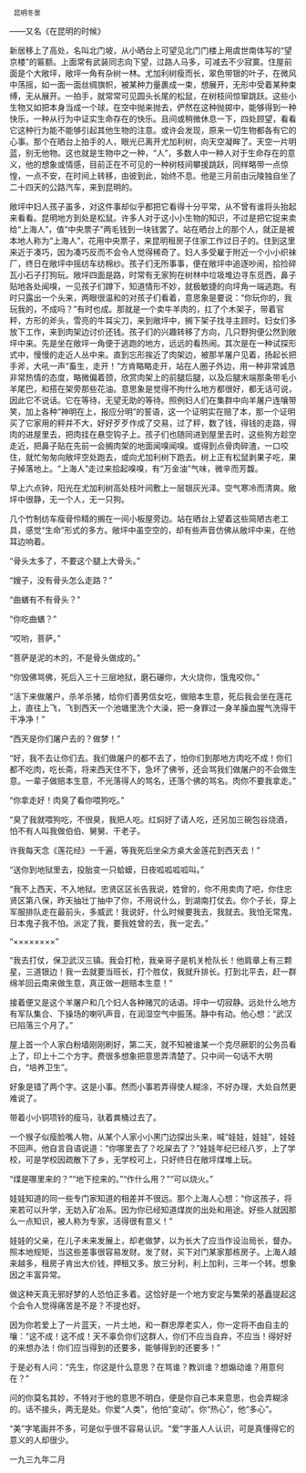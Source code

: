      昆明冬景 

   ——又名《在昆明的时候》

   新居移上了高处，名叫北门坡，从小晒台上可望见北门门楼上用虞世南体写的“望京楼”的匾额。上面常有武装同志向下望，过路人马多，可减去不少寂寞。住屋前面是个大敞坪，敞坪一角有杂树一林。尤加利树瘦而长，翠色带银的叶子，在微风中荡摇，如一面一面丝绸旗帜，被某种力量裹成一束，想展开，无形中受着某种束缚，无从展开。一拍手，就常常可见圆头长尾的松鼠，在树枝间惊窜跳跃。这些小生物又如把本身当成一个球，在空中抛来抛去，俨然在这种抛掷中，能够得到一种快乐，一种从行为中证实生命存在的快乐。且间或稍微休息一下，四处顾望，看看它这种行为能不能够引起其他生物的注意。或许会发现，原来一切生物都各有它的心事。那个在晒台上拍手的人，眼光已离开尤加利树，向天空凝眸了。天空一片明蓝，别无他物。这也就是生物中之一种，“人”，多数人中一种人对于生命存在的意义，他的想象或情感，目前正在不可见的一种树枝间攀援跳跃，同样略带一点惊惶，一点不安，在时间上转移，由彼到此，始终不息。他是三月前由沅陵独自坐了二十四天的公路汽车，来到昆明的。

   敞坪中妇人孩子虽多，对这件事却似乎都把它看得十分平常，从不曾有谁将头抬起来看看。昆明地方到处是松鼠。许多人对于这小小生物的知识，不过是把它捉来卖给“上海人”，值“中央票子”两毛钱到一块钱罢了。站在晒台上的那个人，就正是被本地人称为“上海人”，花用中央票子，来昆明租房子住家工作过日子的。住到这里来近于凑巧，因为凑巧反而不会令人觉得稀奇了。妇人多受雇于附近一个小小织袜厂，终日在敞坪中摇纺车纺棉纱。孩子们无所事事，便在敞坪中追逐吵闹，拾捡碎瓦小石子打狗玩。敞坪四面是路，时常有无家狗在树林中垃圾堆边寻东觅西，鼻子贴地各处闻嗅，一见孩子们蹲下，知道情形不妙，就极敏捷的向坪角一端逃跑。有时只露出一个头来，两眼很温和的对孩子们看着，意思象是要说：“你玩你的，我玩我的，不成吗？”有时也成。那就是一个卖牛羊肉的，扛了个木架子，带着官秤，方形的斧头，雪亮的牛耳尖刀，来到敞坪中，搁下架子找寻主顾时。妇女们多放下工作，来到肉架边讨价还钱。孩子们的兴趣转移了方向，几只野狗便公然到敞坪中来。先是坐在敞坪一角便于逃跑的地方，远远的看热闹。其次是在一种试探形式中，慢慢的走近人丛中来。直到忘形挨近了肉架边，被那羊屠户见着，扬起长把手斧，大吼一声“畜生，走开！”方肯略略走开，站在人圈子外边，用一种非常诚恳非常热情的态度，略微偏着颈，欣赏肉架上的前腿后腿，以及后腿末端那条带毛小羊尾巴，和搭在架旁那些花油。意思象是觉得不拘什么地方都很好，都无话可说，因此它不说话。它在等待，无望无助的等待。照例妇人们在集群中向羊屠户连嚷带笑，加上各种“神明在上，报应分明”的誓语，这一个证明实在赔了本，那一个证明买了它家用的秤并不大，好好歹歹作成了交易，过了秤，数了钱，得钱的走路，得肉的进屋里去，把肉挂在悬空钩子上。孩子们也随同进到屋里去时，这些狗方趁空走近，把鼻子贴在先前一会搁肉架的地面闻嗅闻嗅。或得到点骨肉碎渣，一口咬住，就忙匆匆向敞坪空处跑去，或向尤加利树下跑去。树上正有松鼠剥果子吃，果子掉落地上。“上海人”走过来拾起嗅嗅，有“万金油”气味，微辛而芳馥。

   早上六点钟，阳光在尤加利树高处枝叶间敷上一层银灰光泽。空气寒冷而清爽。敞坪中很静，无一个人，无一只狗。

   几个竹制纺车瘦骨伶精的搁在一间小板屋旁边。站在晒台上望着这些简陋古老工具，感觉“生命”形式的多方。敞坪中虽空空的，却有些声音仿佛从敞坪中来，在他耳边响着。

   “骨头太多了，不要这个腿上大骨头。”

   “嫂子，没有骨头怎么走路？”

   “曲蟮有不有骨头？”

   “你吃曲蟮？”

   “哎哟，菩萨。”

   “菩萨是泥的木的，不是骨头做成的。”

   “你毁佛骂佛，死后入三十三层地狱，磨石碾你，大火烧你，饿鬼咬你。”

   “活下来做屠户，杀羊杀猪，给你们善男信女吃，做赔本生意，死后我会坐在莲花上，直往上飞，飞到西天一个池塘里洗个大澡，把一身罪过一身羊臊血腥气洗得干干净净！”

   “西天是你们屠户去的？做梦！”

   “好，我不去让你们去。我们做屠户的都不去了，怕你们到那地方肉吃不成！你们都不吃肉，吃长斋，将来西天住不下，急坏了佛爷，还会骂我们做屠户的不会做生意。一辈子做赔本生意，不光落得人的骂名，还落个佛的骂名。肉你不要我拿走。”

   “你拿走好！肉臭了看你喂狗吃。”

   “臭了我就喂狗吃，不很臭，我把人吃。红焖好了请人吃，还另加三碗包谷烧酒，怕不有人叫我做伯伯、舅舅、干老子。

   许我每天念《莲花经》一千遍，等我死后坐朵方桌大金莲花到西天去！”

   “送你到地狱里去，投胎变一只蛤蟆，日夜呱呱呱呱叫。”

   “我不上西天，不入地狱。忠贤区区长告我说，姓曾的，你不用卖肉了吧，你住忠贤区第八保，昨天抽壮丁抽中了你，不用说什么，到湖南打仗去。你个子长，穿上军服排队走在最前头，多威武！我说好，什么时候要我去，我就去。我怕无常鬼，日本鬼子我不怕。派定了我，要我姓曾的去，我一定去。”

   “××××××××”

   “我去打仗，保卫武汉三镇。我会打枪，我亲哥子是机关枪队长！他肩章上有三颗星，三道银边！我一去就要当班长，打个胜仗，我就升排长。打到北平去，赶一群绵羊回云南来做生意，真正做一趟赔本生意！”

   接着便又是这个羊屠户和几个妇人各种赌咒的话语。坪中一切寂静。远处什么地方有军队集合、下操场的喇叭声音，在润湿空气中振荡。静中有动。他心想：“武汉已陷落三个月了。”

   屋上首一个人家白粉墙刚刚刷好，第二天，就不知被谁某一个克尽厥职的公务员看上了，印上十二个方字。费很多想象把意思弄清楚了。只中间一句话不大明白，“培养卫生”。

   好象是错了两个字。这是小事。然而小事若弄得使人糊涂，不好办理，大处自然更难说了。

   带着小小铜项铃的瘦马，驮着粪桶过去了。

   一个猴子似瘦脸嘴人物，从某个人家小小黑门边探出头来，喊“娃娃，娃娃”，娃娃不回声。他自言自语说道：“你哪里去了？吃屎去了？”娃娃年纪已经八岁，上了学校，可是学校因疏散下了乡，无学校可上，只好终日在敞坪煤堆上玩。

   “煤是哪里来的？”“地下挖来的。”“作什么用？”“可以烧火。”

   娃娃知道的同一些专门家知道的相差并不很远。那个上海人心想：“你这孩子，将来若可以升学，无妨入矿冶系。因为你已经知道煤炭的出处和用途。好些人就因那么一点知识，被人称为专家，活得很有意义！”

   娃娃的父亲，在儿子未来发展上，却老做梦，以为长大了应当作设治局长，督办。照本地规矩，当这些差事很容易发财。发了财，买下对门某家那栋房子。上海人越来越多，租房子肯出大价钱，押租又多。放三分利，利上加利，三年一个转。想象因之丰富异常。

   做这种天真无邪好梦的人恐怕正多着。这恰好是一个地方安定与繁荣的基矗提起这个会令人觉得痛苦是不是？不提也好。

   因为你若爱上了一片蓝天，一片土地，和一群忠厚老实人，你一定将不由自主的嚷：“这不成！这不成！天不辜负你们这群人，你们不应当自弃，不应当！得好好的来想办法！你们应当得到的还要多，能够得到的还要多！”

   于是必有人问：“先生，你这是什么意思？在骂谁？教训谁？想煽动谁？用意何在？”

   问的你莫名其妙，不特对于他的意思不明白，便是你自己本来意思，也会弄糊涂的。话不接头，两无是处。你爱“人类”，他怕“变动”。你“热心”，他“多心”。

   “美”字笔画并不多，可是似乎很不容易认识。“爱”字虽人人认识，可是真懂得它的意义的人却很少。

   一九三九年二月

